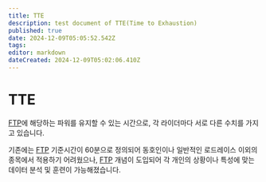 ```yaml
---
title: TTE
description: test document of TTE(Time to Exhaustion)
published: true
date: 2024-12-09T05:05:52.542Z
tags: 
editor: markdown
dateCreated: 2024-12-09T05:02:06.410Z
---
```


# TTE
[FTP](/ko/training/FTP)에 해당하는 파워를 유지할 수 있는 시간으로, 각 라이더마다 서로 다른 수치를 가지고 있습니다.

기존에는 [FTP](/ko/training/FTP) 기준시간이 60분으로 정의되어 동호인이나 일반적인 로드레이스 이외의 종목에서 적용하기 어려웠으나, [FTP](/ko/training/FTP) 개념이 도입되어 각 개인의 상황이나 특성에 맞는 데이터 분석 및 훈련이 가능해졌습니다.